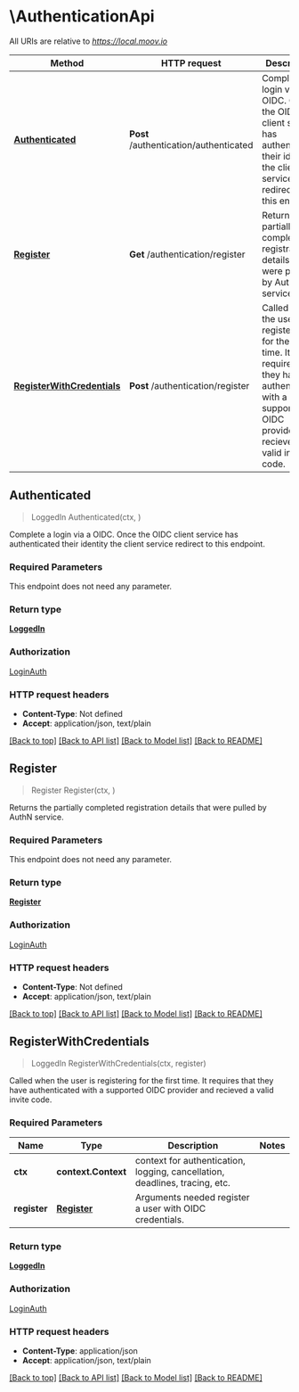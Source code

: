 # \AuthenticationApi

All URIs are relative to *https://local.moov.io*

Method | HTTP request | Description
------------- | ------------- | -------------
[**Authenticated**](AuthenticationApi.md#Authenticated) | **Post** /authentication/authenticated | Complete a login via a OIDC. Once the OIDC client service has authenticated their identity the client service redirect to this endpoint. 
[**Register**](AuthenticationApi.md#Register) | **Get** /authentication/register | Returns the partially completed registration details that were pulled by AuthN service. 
[**RegisterWithCredentials**](AuthenticationApi.md#RegisterWithCredentials) | **Post** /authentication/register | Called when the user is registering for the first time. It requires that they have authenticated with a supported OIDC provider and recieved a valid invite code. 



## Authenticated

> LoggedIn Authenticated(ctx, )

Complete a login via a OIDC. Once the OIDC client service has authenticated their identity the client service redirect to this endpoint. 

### Required Parameters

This endpoint does not need any parameter.

### Return type

[**LoggedIn**](LoggedIn.md)

### Authorization

[LoginAuth](../README.md#LoginAuth)

### HTTP request headers

- **Content-Type**: Not defined
- **Accept**: application/json, text/plain

[[Back to top]](#) [[Back to API list]](../README.md#documentation-for-api-endpoints)
[[Back to Model list]](../README.md#documentation-for-models)
[[Back to README]](../README.md)


## Register

> Register Register(ctx, )

Returns the partially completed registration details that were pulled by AuthN service. 

### Required Parameters

This endpoint does not need any parameter.

### Return type

[**Register**](Register.md)

### Authorization

[LoginAuth](../README.md#LoginAuth)

### HTTP request headers

- **Content-Type**: Not defined
- **Accept**: application/json, text/plain

[[Back to top]](#) [[Back to API list]](../README.md#documentation-for-api-endpoints)
[[Back to Model list]](../README.md#documentation-for-models)
[[Back to README]](../README.md)


## RegisterWithCredentials

> LoggedIn RegisterWithCredentials(ctx, register)

Called when the user is registering for the first time. It requires that they have authenticated with a supported OIDC provider and recieved a valid invite code. 

### Required Parameters


Name | Type | Description  | Notes
------------- | ------------- | ------------- | -------------
**ctx** | **context.Context** | context for authentication, logging, cancellation, deadlines, tracing, etc.
**register** | [**Register**](Register.md)| Arguments needed register a user with OIDC credentials. | 

### Return type

[**LoggedIn**](LoggedIn.md)

### Authorization

[LoginAuth](../README.md#LoginAuth)

### HTTP request headers

- **Content-Type**: application/json
- **Accept**: application/json, text/plain

[[Back to top]](#) [[Back to API list]](../README.md#documentation-for-api-endpoints)
[[Back to Model list]](../README.md#documentation-for-models)
[[Back to README]](../README.md)

